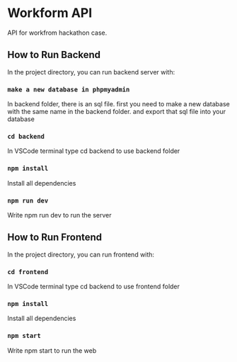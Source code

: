 # Workform API

API for workfrom hackathon case.

## How to Run Backend

In the project directory, you can run backend server with:

### `make a new database in phpmyadmin`
In backend folder, there is an sql file. first you need to make
a new database with the same name in the backend folder.
and export that sql file into your database

### `cd backend`

In VSCode terminal type cd backend to use backend folder

### `npm install`

Install all dependencies

### `npm run dev`

Write npm run dev to run the server 

## How to Run Frontend

In the project directory, you can run frontend with:

### `cd frontend`

In VSCode terminal type cd backend to use frontend folder

### `npm install`

Install all dependencies

### `npm start`

Write npm start to run the web 


